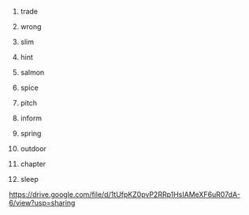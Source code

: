1. trade

2. wrong

3. slim

4. hint

5. salmon

6. spice

7. pitch

8. inform

9. spring

10. outdoor

11. chapter

12. sleep


https://drive.google.com/file/d/1tUfpKZ0pvP2RRp1HsIAMeXF6uR07dA-6/view?usp=sharing
